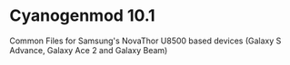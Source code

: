 Cyanogenmod 10.1
===================================

Common Files for Samsung's NovaThor U8500 based devices (Galaxy S Advance, Galaxy Ace 2 and Galaxy Beam)
